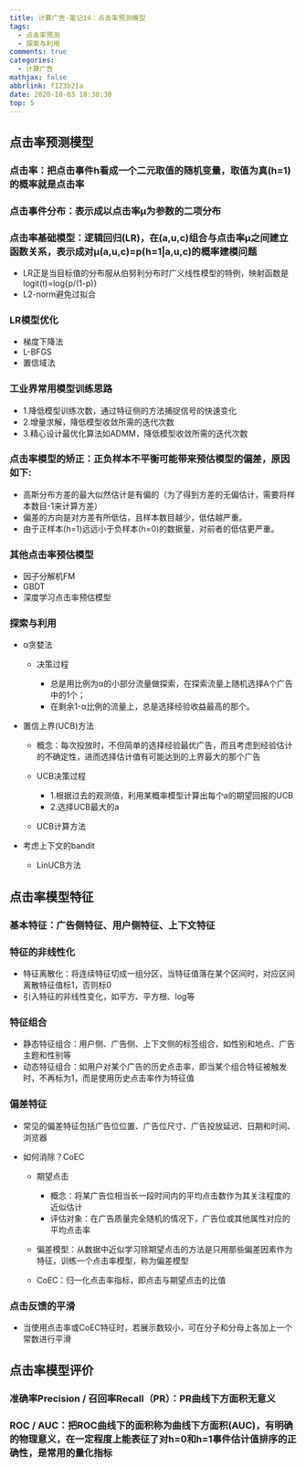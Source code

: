 ```yaml
---
title: 计算广告-笔记14：点击率预测模型
tags:
  - 点击率预测
  - 探索与利用
comments: true
categories:
  - 计算广告
mathjax: false
abbrlink: f123b21a
date: 2020-10-03 18:30:30
top: 5
---
```


## 点击率预测模型

### 点击率：把点击事件h看成一个二元取值的随机变量，取值为真(h=1)的概率就是点击率

### 点击事件分布：表示成以点击率μ为参数的二项分布

### 点击率基础模型：逻辑回归(LR)，在(a,u,c)组合与点击率μ之间建立函数关系，表示成对μ(a,u,c)=p(h=1|a,u,c)的概率建模问题

- LR正是当目标值的分布服从伯努利分布时广义线性模型的特例，映射函数是logit(t)=log{p/(1-p)}
- L2-norm避免过拟合

### LR模型优化

- 梯度下降法
- L-BFGS
- 置信域法

### 工业界常用模型训练思路

- 1.降低模型训练次数，通过特征侧的方法捕捉信号的快速变化
- 2.增量求解，降低模型收敛所需的迭代次数
- 3.精心设计最优化算法如ADMM，降低模型收敛所需的迭代次数

### 点击率模型的矫正：正负样本不平衡可能带来预估模型的偏差，原因如下:

- 高斯分布方差的最大似然估计是有偏的（为了得到方差的无偏估计，需要将样本数目-1来计算方差）
- 偏差的方向是对方差有所低估，且样本数目越少，低估越严重。
- 由于正样本(h=1)远远小于负样本(h=0)的数据量，对前者的低估更严重。

### 其他点击率预估模型

- 因子分解机FM
- GBDT
- 深度学习点击率预估模型

### 探索与利用

- α贪婪法

	- 决策过程

		- 总是用比例为α的小部分流量做探索，在探索流量上随机选择A个广告中的1个；
		- 在剩余1-α比例的流量上，总是选择经验收益最高的那个。

- 置信上界(UCB)方法

	- 概念：每次投放时，不但简单的选择经验最优广告，而且考虑到经验估计的不确定性，进而选择估计值有可能达到的上界最大的那个广告
	- UCB决策过程

		- 1.根据过去的观测值，利用某概率模型计算出每个a的期望回报的UCB
		- 2.选择UCB最大的a

	- UCB计算方法

- 考虑上下文的bandit

	- LinUCB方法

## 点击率模型特征

### 基本特征：广告侧特征、用户侧特征、上下文特征

### 特征的非线性化

- 特征离散化：将连续特征切成一组分区，当特征值落在某个区间时，对应区间离散特征值标1，否则标0
- 引入特征的非线性变化，如平方、平方根、log等

### 特征组合

- 静态特征组合：用户侧、广告侧、上下文侧的标签组合，如性别和地点、广告主题和性别等
- 动态特征组合：如用户对某个广告的历史点击率，即当某个组合特征被触发时，不再标为1，而是使用历史点击率作为特征值

### 偏差特征

- 常见的偏差特征包括广告位位置、广告位尺寸、广告投放延迟、日期和时间、浏览器
- 如何消除？CoEC

	- 期望点击

		- 概念：将某广告位相当长一段时间内的平均点击数作为其关注程度的近似估计
		- 评估对象：在广告质量完全随机的情况下，广告位或其他属性对应的平均点击率

	- 偏差模型：从数据中近似学习除期望点击的方法是只用那些偏差因素作为特征，训练一个点击率模型，称为偏差模型
	- CoEC：归一化点击率指标，即点击与期望点击的比值

### 点击反馈的平滑

- 当使用点击率或CoEC特征时，若展示数较小，可在分子和分母上各加上一个常数进行平滑

## 点击率模型评价

### 准确率Precision / 召回率Recall（PR）：PR曲线下方面积无意义

### ROC / AUC：把ROC曲线下的面积称为曲线下方面积(AUC)，有明确的物理意义，在一定程度上能表征了对h=0和h=1事件估计值排序的正确性，是常用的量化指标

